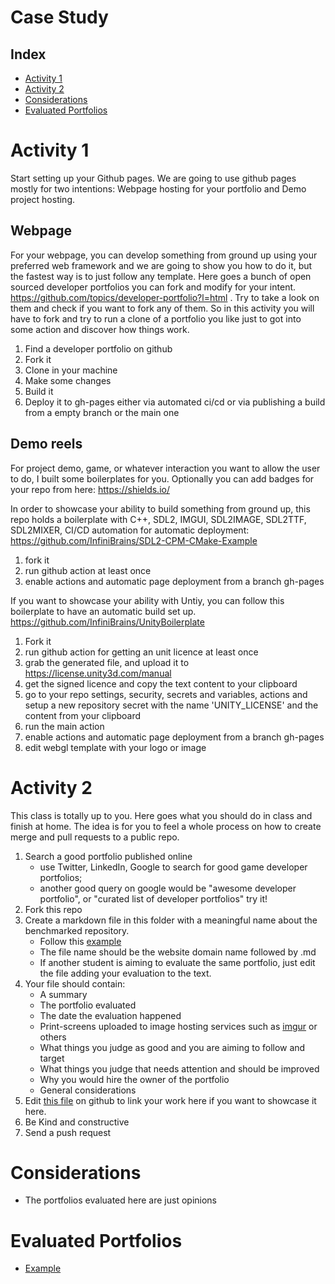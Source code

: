 # Case Study

## Index
- [Activity 1](#activity-1)
- [Activity 2](#activity-2)
- [Considerations](#considerations)
- [Evaluated Portfolios](#evaluated-portfolios)

# Activity 1

Start setting up your Github pages. We are going to use github pages mostly for two intentions: Webpage hosting for your portfolio and Demo project hosting.

## Webpage

For your webpage, you can develop something from ground up using your preferred web framework and we are going to show you how to do it, but the fastest way is to just follow any template. Here goes a bunch of open sourced developer portfolios you can fork and modify for your intent. https://github.com/topics/developer-portfolio?l=html . Try to take a look on them and check if you want to fork any of them. So in this activity you will have to fork and try to run a clone of a portfolio you like just to got into some action and discover how things work.

1. Find a developer portfolio on github
2. Fork it
3. Clone in your machine
4. Make some changes
5. Build it
6. Deploy it to gh-pages either via automated ci/cd or via publishing a build from a empty branch or the main one

## Demo reels
For project demo, game, or whatever interaction you want to allow the user to do, I built some boilerplates for you. Optionally you can add badges for your repo from here: https://shields.io/

In order to showcase your ability to build something from ground up, this repo holds a boilerplate with C++, SDL2, IMGUI, SDL2IMAGE, SDL2TTF, SDL2MIXER, CI/CD automation for automatic deployment: https://github.com/InfiniBrains/SDL2-CPM-CMake-Example

1. fork it
2. run github action at least once
3. enable actions and automatic page deployment from a branch gh-pages

If you want to showcase your ability with Untiy, you can follow this boilerplate to have an automatic build set up. https://github.com/InfiniBrains/UnityBoilerplate

1. Fork it 
2. run github action for getting an unit licence at least once
3. grab the generated file, and upload it to https://license.unity3d.com/manual
4. get the signed licence and copy the text content to your clipboard 
5. go to your repo settings, security, secrets and variables, actions and setup a new repository secret with the name 'UNITY_LICENSE' and the content from your clipboard
6. run the main action
7. enable actions and automatic page deployment from a branch gh-pages
8. edit webgl template with your logo or image

# Activity 2
This class is totally up to you. Here goes what you should do in class and finish at home. The idea is for you to feel a whole process on how to create merge and pull requests to a public repo.

1. Search a good portfolio published online
   - use Twitter, LinkedIn, Google to search for good game developer portfolios;
   - another good query on google would be "awesome developer portfolio", or "curated list of developer portfolios" try it!
2. Fork this repo
3. Create a markdown file in this folder with a meaningful name about the benchmarked repository.
   - Follow this [example](example.com.md)
   - The file name should be the website domain name followed by .md
   - If another student is aiming to evaluate the same portfolio, just edit the file adding your evaluation to the text.
4. Your file should contain:
   - A summary
   - The portfolio evaluated
   - The date the evaluation happened
   - Print-screens uploaded to image hosting services such as [imgur](https://imgur.com/) or others
   - What things you judge as good and you are aiming to follow and target
   - What things you judge that needs attention and should be improved
   - Why you would hire the owner of the portfolio
   - General considerations
5. Edit [this file](README.md) on github to link your work here if you want to showcase it here.
6. Be Kind and constructive
7. Send a push request

# Considerations
- The portfolios evaluated here are just opinions

# Evaluated Portfolios
- [Example](example.com.md)
